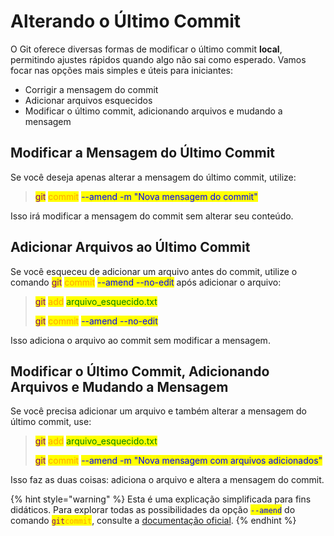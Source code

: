 # Alterando o Último Commit

O Git oferece diversas formas de modificar o último commit **local**, permitindo ajustes rápidos quando algo não sai como esperado. Vamos focar nas opções mais simples e úteis para iniciantes:&#x20;

* Corrigir a mensagem do commit
* Adicionar arquivos esquecidos
* Modificar o último commit, adicionando arquivos e mudando a mensagem

## **Modificar a Mensagem do Último Commit**

Se você deseja apenas alterar a mensagem do último commit, utilize:

> <mark style="color:purple;">git</mark> <mark style="color:orange;">commit</mark> <mark style="color:blue;">--amend -m "Nova mensagem do commit"</mark>

Isso irá modificar a mensagem do commit sem alterar seu conteúdo.

## **Adicionar Arquivos ao Último Commit**

Se você esqueceu de adicionar um arquivo antes do commit, utilize o comando <mark style="color:purple;">git</mark> <mark style="color:orange;">commit</mark> <mark style="color:blue;">--amend --no-edit</mark> após adicionar o arquivo:

> <mark style="color:purple;">git</mark> <mark style="color:orange;">add</mark> <mark style="color:green;">arquivo\_esquecido.txt</mark>
>
> <mark style="color:purple;">git</mark> <mark style="color:orange;">commit</mark> <mark style="color:blue;">--amend --no-edit</mark>

Isso adiciona o arquivo ao commit sem modificar a mensagem.

## **Modificar o Último Commit, Adicionando Arquivos e Mudando a Mensagem**

Se você precisa adicionar um arquivo e também alterar a mensagem do último commit, use:

> <mark style="color:purple;">git</mark> <mark style="color:orange;">add</mark> <mark style="color:green;">arquivo\_esquecido.txt</mark>
>
> <mark style="color:purple;">git</mark> <mark style="color:orange;">commit</mark> <mark style="color:blue;">--amend -m "Nova mensagem com arquivos adicionados"</mark>

Isso faz as duas coisas: adiciona o arquivo e altera a mensagem do commit.

{% hint style="warning" %}
Esta é uma explicação simplificada para fins didáticos. Para explorar todas as possibilidades da opção <mark style="color:blue;">`--amend`</mark> do comando <mark style="color:purple;">`git`</mark><mark style="color:orange;">`commit`</mark>, consulte a [documentação oficial](https://git-scm.com/docs/git-commit/pt_BR).
{% endhint %}

